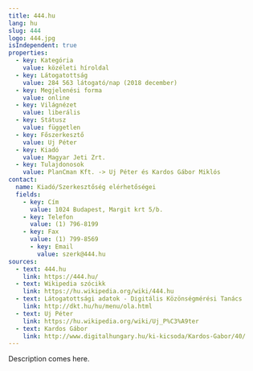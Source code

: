 ```yaml
---
title: 444.hu
lang: hu
slug: 444
logo: 444.jpg
isIndependent: true
properties:
  - key: Kategória
    value: közéleti híroldal
  - key: Látogatottság
    value: 284 563 látogató/nap (2018 december)
  - key: Megjelenési forma
    value: online
  - key: Világnézet
    value: liberális
  - key: Státusz
    value: független
  - key: Főszerkesztő
    value: Uj Péter
  - key: Kiadó
    value: Magyar Jeti Zrt.
  - key: Tulajdonosok
    value: PlanCman Kft. -> Uj Péter és Kardos Gábor Miklós
contact:
  name: Kiadó/Szerkesztőség elérhetőségei
  fields:
    - key: Cím
      value: 1024 Budapest, Margit krt 5/b.
    - key: Telefon
      value: (1) 796-8199
    - key: Fax
      value: (1) 799-8569
	  - key: Email
	    value: szerk@444.hu
sources:
  - text: 444.hu
    link: https://444.hu/
  - text: Wikipedia szócikk
    link: https://hu.wikipedia.org/wiki/444.hu
  - text: Látogatottsági adatok - Digitális Közönségmérési Tanács
    link: http://dkt.hu/hu/menu/ola.html
  - text: Uj Péter
    link: https://hu.wikipedia.org/wiki/Uj_P%C3%A9ter
  - text: Kardos Gábor
    link: http://www.digitalhungary.hu/ki-kicsoda/Kardos-Gabor/40/
---
```


Description comes here.